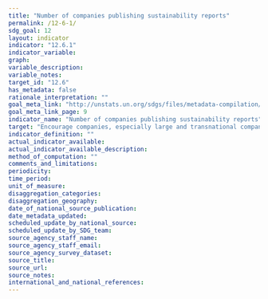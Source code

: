```yaml
---
title: "Number of companies publishing sustainability reports"
permalink: /12-6-1/
sdg_goal: 12
layout: indicator
indicator: "12.6.1"
indicator_variable: 
graph: 
variable_description: 
variable_notes: 
target_id: "12.6"
has_metadata: false
rationale_interpretation: ""
goal_meta_link: "http://unstats.un.org/sdgs/files/metadata-compilation/Metadata-Goal-12.pdf"
goal_meta_link_page: 9
indicator_name: "Number of companies publishing sustainability reports"
target: "Encourage companies, especially large and transnational companies, to adopt sustainable practices and to integrate sustainability information into their reporting cycle."
indicator_definition: ""
actual_indicator_available: 
actual_indicator_available_description: 
method_of_computation: ""
comments_and_limitations: 
periodicity: 
time_period: 
unit_of_measure: 
disaggregation_categories: 
disaggregation_geography: 
date_of_national_source_publication: 
date_metadata_updated: 
scheduled_update_by_national_source: 
scheduled_update_by_SDG_team: 
source_agency_staff_name: 
source_agency_staff_email: 
source_agency_survey_dataset: 
source_title: 
source_url: 
source_notes: 
international_and_national_references: 
---
```


